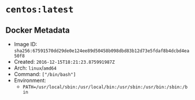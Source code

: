 # `centos:latest`

## Docker Metadata

- Image ID: `sha256:67591570dd29de0e124ee89d50458b098dbd83b12d73e5fdaf8b4dcbd4ea50f8`
- Created: `2016-12-15T18:21:23.875991987Z`
- Arch: `linux`/`amd64`
- Command: `["/bin/bash"]`
- Environment:
  - `PATH=/usr/local/sbin:/usr/local/bin:/usr/sbin:/usr/bin:/sbin:/bin`
